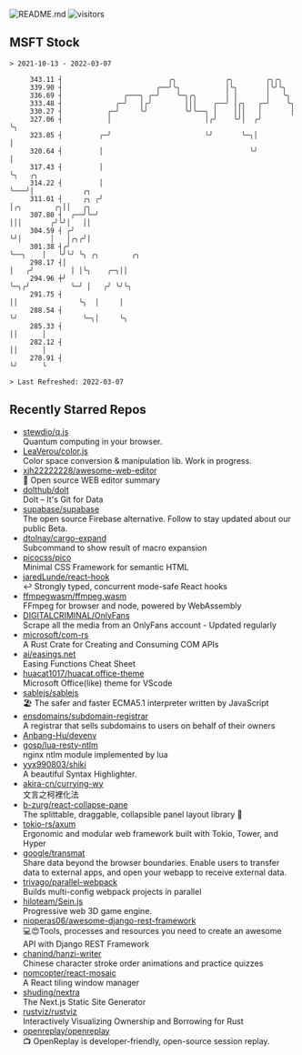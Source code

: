 ![README.md](https://github.com/Gerhut/Gerhut/workflows/README.md/badge.svg)
![visitors](https://visitors.vercel.app/Gerhut/Gerhut?token=8cf69d1f6813d272ef062726b6070c9be4ff72038cfe5a7ded7384a8da65d866)

## MSFT Stock

```
> 2021-10-13 - 2022-03-07

     343.11 ┤                          ╭╮            ╭╮        ╭╮╭╮                                              
     339.90 ┤                       ╭──╯╰╮           │╰╮       │╰╯╰╮                                             
     336.69 ┤               ╭───╮ ╭─╯    ╰─╮╭╮       │ │       │   ╰╮                                            
     333.48 ┤             ╭─╯   │╭╯        │││    ╭──╯ │╭╮   ╭─╯    ╰╮                                           
     330.27 ┤           ╭─╯     ╰╯         ╰╯╰──╮ │    │││   │       │                                           
     327.06 ┤           │                       │╭╯    ╰╯│  ╭╯       ╰╮                                          
     323.85 ┤         ╭─╯                       ╰╯       ╰─╮│         │                                          
     320.64 ┤         │                                    ╰╯         │                                          
     317.43 ┤         │                                               ╰╮   ╭╮                                    
     314.22 ┤         │                                                ╰───╯│            ╭╮                      
     311.01 ┤     ╭╮ ╭╯                                                     │╭╮        ╭╮││   ╭╮                 
     307.80 ┤  ╭──╯╰─╯                                                      │││       ╭╯╰╯│   ││                 
     304.59 ┤ ╭╯                                                            ╰╯│       │   │╭╮╭╯│                 
     301.38 ┤╭╯                                                               ╰──╮    │   ╰╯╰╯ ╰╮ ╭╮        ╭╮   
     298.17 ┤│                                                                   │   ╭╯         │ │╰╮    ╭─╮││   
     294.96 ┼╯                                                                   ╰─╮╭╯          ╰─╯ │   ╭╯ ╰╯╰╮  
     291.75 ┤                                                                      ││               ╰╮  │     │  
     288.54 ┤                                                                      ╰╯                ╰─╮│     ╰╮ 
     285.33 ┤                                                                                          ││      │ 
     282.12 ┤                                                                                          ││      │ 
     278.91 ┤                                                                                          ╰╯      ╰ 

> Last Refreshed: 2022-03-07
```

## Recently Starred Repos

- [stewdio/q.js](https://github.com/stewdio/q.js)  
  Quantum computing in your browser.
- [LeaVerou/color.js](https://github.com/LeaVerou/color.js)  
  Color space conversion & manipulation lib. Work in progress.
- [xjh22222228/awesome-web-editor](https://github.com/xjh22222228/awesome-web-editor)  
  🔨  Open source WEB editor summary
- [dolthub/dolt](https://github.com/dolthub/dolt)  
  Dolt – It's Git for Data
- [supabase/supabase](https://github.com/supabase/supabase)  
  The open source Firebase alternative. Follow to stay updated about our public Beta.
- [dtolnay/cargo-expand](https://github.com/dtolnay/cargo-expand)  
  Subcommand to show result of macro expansion
- [picocss/pico](https://github.com/picocss/pico)  
  Minimal CSS Framework for semantic HTML
- [jaredLunde/react-hook](https://github.com/jaredLunde/react-hook)  
  ↩ Strongly typed, concurrent mode-safe React hooks
- [ffmpegwasm/ffmpeg.wasm](https://github.com/ffmpegwasm/ffmpeg.wasm)  
  FFmpeg for browser and node, powered by WebAssembly
- [DIGITALCRIMINAL/OnlyFans](https://github.com/DIGITALCRIMINAL/OnlyFans)  
  Scrape all the media from an OnlyFans account - Updated regularly
- [microsoft/com-rs](https://github.com/microsoft/com-rs)  
  A Rust Crate for Creating and Consuming COM APIs
- [ai/easings.net](https://github.com/ai/easings.net)  
  Easing Functions Cheat Sheet
- [huacat1017/huacat.office-theme](https://github.com/huacat1017/huacat.office-theme)  
  Microsoft Office(like) theme for VScode
- [sablejs/sablejs](https://github.com/sablejs/sablejs)  
  🏖️ The safer and faster ECMA5.1 interpreter written by JavaScript
- [ensdomains/subdomain-registrar](https://github.com/ensdomains/subdomain-registrar)  
  A registrar that sells subdomains to users on behalf of their owners
- [Anbang-Hu/devenv](https://github.com/Anbang-Hu/devenv)  
- [gosp/lua-resty-ntlm](https://github.com/gosp/lua-resty-ntlm)  
  nginx ntlm module implemented by lua
- [yyx990803/shiki](https://github.com/yyx990803/shiki)  
  A beautiful Syntax Highlighter.
- [akira-cn/currying-wy](https://github.com/akira-cn/currying-wy)  
  文言之柯裡化法
- [b-zurg/react-collapse-pane](https://github.com/b-zurg/react-collapse-pane)  
  The splittable, draggable, collapsible panel layout library 🎉
- [tokio-rs/axum](https://github.com/tokio-rs/axum)  
  Ergonomic and modular web framework built with Tokio, Tower, and Hyper
- [google/transmat](https://github.com/google/transmat)  
  Share data beyond the browser boundaries. Enable users to transfer data to external apps, and open your webapp to receive external data.
- [trivago/parallel-webpack](https://github.com/trivago/parallel-webpack)  
  Builds multi-config webpack projects in parallel
- [hiloteam/Sein.js](https://github.com/hiloteam/Sein.js)  
  Progressive web 3D game engine.
- [nioperas06/awesome-django-rest-framework](https://github.com/nioperas06/awesome-django-rest-framework)  
   💻😍Tools, processes and resources you need to create an awesome API with Django REST Framework
- [chanind/hanzi-writer](https://github.com/chanind/hanzi-writer)  
  Chinese character stroke order animations and practice quizzes
- [nomcopter/react-mosaic](https://github.com/nomcopter/react-mosaic)  
  A React tiling window manager
- [shuding/nextra](https://github.com/shuding/nextra)  
  The Next.js Static Site Generator
- [rustviz/rustviz](https://github.com/rustviz/rustviz)  
  Interactively Visualizing Ownership and Borrowing for Rust
- [openreplay/openreplay](https://github.com/openreplay/openreplay)  
  :tv: OpenReplay is developer-friendly, open-source session replay.
